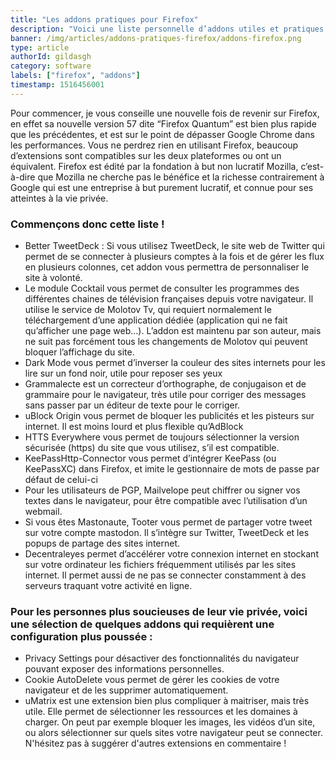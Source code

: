 ```yaml
---
title: "Les addons pratiques pour Firefox"
description: "Voici une liste personnelle d’addons utiles et pratiques que j’utilise sur Firefox 57 Quantum."
banner: /img/articles/addons-pratiques-firefox/addons-firefox.png
type: article
authorId: gildasgh
category: software
labels: ["firefox", "addons"]
timestamp: 1516456001
---
```


Pour commencer, je vous conseille une nouvelle fois de revenir sur Firefox, en effet sa nouvelle version 57 dite “Firefox Quantum” est bien plus rapide que les précédentes, et est sur le point de dépasser Google Chrome dans les performances. Vous ne perdrez rien en utilisant Firefox, beaucoup d’extensions sont compatibles sur les deux plateformes ou ont un équivalent. Firefox est édité par la fondation à but non lucratif Mozilla, c’est-à-dire que Mozilla ne cherche pas le bénéfice et la richesse contrairement à Google qui est une entreprise à but purement lucratif, et connue pour ses atteintes à la vie privée.

  

### Commençons donc cette liste !


 * Better TweetDeck : Si vous utilisez TweetDeck, le site web de Twitter qui permet de se connecter à plusieurs comptes à la fois et de gérer les flux en plusieurs colonnes, cet addon vous permettra de personnaliser le site à volonté.
 * Le module Cocktail vous permet de consulter les programmes des différentes chaines de télévision françaises depuis votre navigateur. Il utilise le service de Molotov Tv, qui requiert normalement le téléchargement d’une application dédiée (application qui ne fait qu’afficher une page web…). L’addon est maintenu par son auteur, mais ne suit pas forcément tous les changements de Molotov qui peuvent bloquer l’affichage du site.
 * Dark Mode vous permet d’inverser la couleur des sites internets pour les lire sur un fond noir, utile pour reposer ses yeux
 * Grammalecte est un correcteur d’orthographe, de conjugaison et de grammaire pour le navigateur, très utile pour corriger des messages sans passer par un éditeur de texte pour le corriger.
 * uBlock Origin vous permet de bloquer les publicités et les pisteurs sur internet. Il est moins lourd et plus flexible qu’AdBlock
 * HTTS Everywhere vous permet de toujours sélectionner la version sécurisée (https) du site que vous utilisez, s’il est compatible.
 * KeePassHttp-Connector vous permet d’intégrer KeePass (ou KeePassXC) dans Firefox, et imite le gestionnaire de mots de passe par défaut de celui-ci
 * Pour les utilisateurs de PGP, Mailvelope peut chiffrer ou signer vos textes dans le navigateur, pour être compatible avec l’utilisation d’un webmail.
 * Si vous êtes Mastonaute, Tooter vous permet de partager votre tweet sur votre compte mastodon. Il s’intègre sur Twitter, TweetDeck et les popups de partage des sites internet.
 * Decentraleyes permet d’accélérer votre connexion internet en stockant sur votre ordinateur les fichiers fréquemment utilisés par les sites internet. Il permet aussi de ne pas se connecter constamment à des serveurs traquant votre activité en ligne.
   

### Pour les personnes plus soucieuses de leur vie privée, voici une sélection de quelques addons qui requièrent une configuration plus poussée :

  

 * Privacy Settings pour désactiver des fonctionnalités du navigateur pouvant exposer des informations personnelles.
 * Cookie AutoDelete vous permet de gérer les cookies de votre navigateur et de les supprimer automatiquement.
 * uMatrix est une extension bien plus compliquer à maitriser, mais très utile. Elle permet de sélectionner les ressources et les domaines à charger. On peut par exemple bloquer les images, les vidéos d’un site, ou alors sélectionner sur quels sites votre navigateur peut se connecter.
  N'hésitez pas à suggérer d'autres extensions en commentaire !
